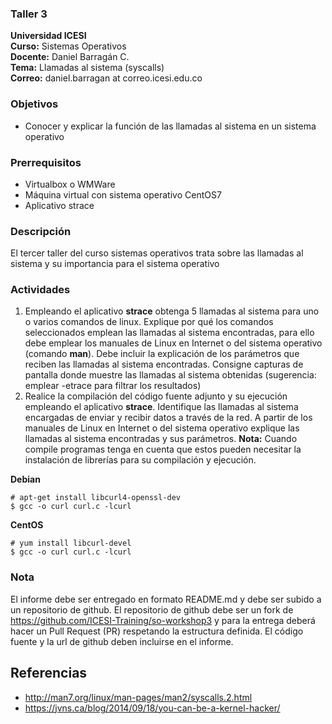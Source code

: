 ### Taller 3
**Universidad ICESI**  
**Curso:** Sistemas Operativos  
**Docente:** Daniel Barragán C.  
**Tema:** Llamadas al sistema (syscalls)  
**Correo:** daniel.barragan at correo.icesi.edu.co
### Objetivos
* Conocer y explicar la función de las llamadas al sistema en un sistema operativo
### Prerrequisitos
* Virtualbox o WMWare
* Máquina virtual con sistema operativo CentOS7
* Aplicativo strace
### Descripción
El tercer taller del curso sistemas operativos trata sobre las llamadas al sistema y su importancia para el sistema operativo
### Actividades
1. Empleando el aplicativo **strace** obtenga 5 llamadas al sistema para uno o varios comandos de linux. Explique por qué los comandos seleccionados emplean las llamadas al sistema encontradas, para ello debe emplear los manuales de Linux en Internet o del sistema operativo (comando **man**). Debe incluir la explicación de los parámetros que reciben las llamadas al sistema encontradas. Consigne capturas de pantalla donde muestre las llamadas al sistema obtenidas (sugerencia: emplear -etrace para filtrar los resultados)
2. Realice la compilación del código fuente adjunto y su ejecución empleando el aplicativo **strace**. Identifique las llamadas al sistema encargadas de enviar y recibir datos a través de la red. A partir de los manuales de Linux en Internet o del sistema operativo explique las llamadas al sistema encontradas y sus parámetros.
**Nota:** Cuando compile programas tenga en cuenta que estos pueden necesitar la instalación de librerías para su compilación y ejecución.
 	
**Debian**
	
```
# apt-get install libcurl4-openssl-dev
$ gcc -o curl curl.c -lcurl
```

**CentOS**

```
# yum install libcurl-devel
$ gcc -o curl curl.c -lcurl
```
### Nota
El informe debe ser entregado en formato README.md y debe ser subido a un repositorio de github. El repositorio de github debe ser un fork de https://github.com/ICESI-Training/so-workshop3 y para la entrega deberá hacer un Pull Request (PR) respetando la estructura definida. El código fuente y la url de github deben incluirse en el informe.  
## Referencias
* http://man7.org/linux/man-pages/man2/syscalls.2.html  
* https://jvns.ca/blog/2014/09/18/you-can-be-a-kernel-hacker/
